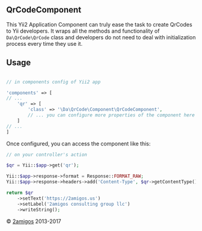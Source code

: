 QrCodeComponent
---------------

This Yii2 Application Component can truly ease the task to create QrCodes to Yii developers. It wraps all the methods 
and functionality of `Da\QrCode\QrCode` class and developers do not need to deal with initialization process every time 
they use it.

Usage
-----

```php 

// in components config of Yii2 app

'components' => [
// ... 
    'qr' => [
        'class' => '\Da\QrCode\Component\QrCodeComponent',
        // ... you can configure more properties of the component here
    ]
// ...
]

```
Once configured, you can access the component like this: 

```php 
// on your controller's action

$qr = Yii::$app->get('qr');

Yii::$app->response->format = Response::FORMAT_RAW;
Yii::$app->response->headers->add('Content-Type', $qr->getContentType());

return $qr
    ->setText('https://2amigos.us')
    ->setLabel('2amigos consulting group llc')
    ->writeString();

```


© [2amigos](http://www.2amigos.us/) 2013-2017
